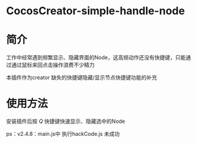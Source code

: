 # CocosCreator-simple-handle-node
# 简介

工作中经常遇到频繁显示、隐藏界面的Node，这高频动作还没有快捷键，只能通过通过鼠标来回点击操作浪费不少精力

本插件作为creator 缺失的快捷键隐藏/显示节点快捷键功能的补充

# 使用方法

安装插件后按 *Q* 快捷键快速显示、隐藏选中的Node

ps：v2.4.8：main.js中 执行hackCode.js 未成功

